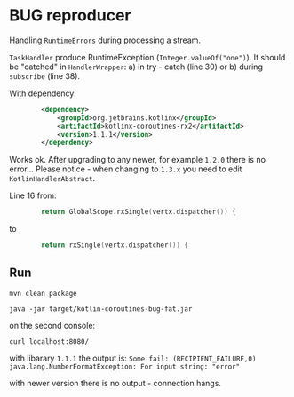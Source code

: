 # BUG reproducer

Handling `RuntimeErrors` during processing a stream.

`TaskHandler` produce RuntimeException (`Integer.valueOf("one")`). It should be "catched" in `HandlerWrapper`:
a) in try - catch (line 30)
or
b) during `subscribe` (line 38).

With dependency:
```xml
        <dependency>
            <groupId>org.jetbrains.kotlinx</groupId>
            <artifactId>kotlinx-coroutines-rx2</artifactId>
            <version>1.1.1</version>
        </dependency>
```

Works ok. After upgrading to any newer, for example `1.2.0` there is no error...
Please notice - when changing to `1.3.x`  you need to edit `KotlinHandlerAbstract`.

Line 16
from:
```kotlin
		return GlobalScope.rxSingle(vertx.dispatcher()) {
```
to
```kotlin
		return rxSingle(vertx.dispatcher()) {
```


## Run

`mvn clean package`

`java -jar target/kotlin-coroutines-bug-fat.jar`

on the second console:

`curl localhost:8080/`

with libarary `1.1.1` the output is:
`Some fail: (RECIPIENT_FAILURE,0) java.lang.NumberFormatException: For input string: "error"`

with newer version there is no output - connection hangs.
